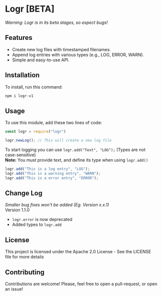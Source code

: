 # Logr [BETA]
*Warning: Logr is in its beta stages, so expect bugs!*

## Features

- Create new log files with timestamped filenames.
- Append log entries with various types (e.g., LOG, ERROR, WARN).
- Simple and easy-to-use API.

## Installation

To install, run this command:

```bash
npm i logr-v1
```

## Usage
To use this module, add these two lines of code:
```javascript
const logr = require("logr")

logr.newLog(); // This will create a new log file
```
To start logging you can use `logr.add("Text", "LOG");` (Types are not case-sensitive)  
**Note:** You must provide text, and define its type when using `logr.add()`
```javascript
logr.add("This is a log entry", "LOG");
logr.add("This is a warning entry", "WARN");
logr.add("This is a error entry", "ERROR");
```

## Change Log
_Smaller bug fixes won't be added (Eg. Version x.x.1)_  
Version 1.1.0
- `logr.error` is now deprecated
- Added types to `logr.add`

## License
This project is licensed under the Apache 2.0 License - See the LICENSE file for more details

## Contributing
Contributions are welcome! Please, feel free to open a pull-request, or open an issue!
